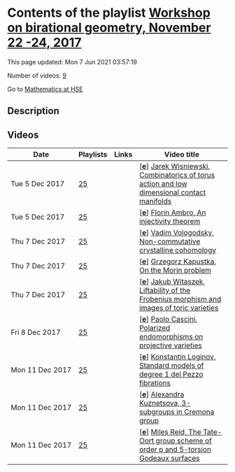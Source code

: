 # Contents of the playlist [Workshop  on birational geometry, November  22 -24, 2017](https://www.youtube.com/playlist?list=PLq3E5oubNNoBtsYtCoQ3m2VbuddTH5iEQ)

This page updated: Mon 7 Jun 2021 03:57:19

Number of videos: [9](#videos)

Go to [Mathematics at HSE](../README.md)

## Description



## Videos

|Date|Playlists|Links|Video title|
|---|---|---|---|
| Tue&nbsp;5&nbsp;Dec&nbsp;2017 | [25](../playlists/25 "Workshop  on birational geometry, November  22 -24, 2017") |  | [[**e**](https://studio.youtube.com/video/4mpl9ZtBxW8/edit "Edit")] [Jarek Wisniewski, Combinatorics of torus action and low dimensional contact manifolds](https://www.youtube.com/watch?v=4mpl9ZtBxW8&list=PLq3E5oubNNoBtsYtCoQ3m2VbuddTH5iEQ) |
| Tue&nbsp;5&nbsp;Dec&nbsp;2017 | [25](../playlists/25 "Workshop  on birational geometry, November  22 -24, 2017") |  | [[**e**](https://studio.youtube.com/video/YeDJtwPL3Zg/edit "Edit")] [Florin Ambro, An injectivity theorem](https://www.youtube.com/watch?v=YeDJtwPL3Zg&list=PLq3E5oubNNoBtsYtCoQ3m2VbuddTH5iEQ) |
| Thu&nbsp;7&nbsp;Dec&nbsp;2017 | [25](../playlists/25 "Workshop  on birational geometry, November  22 -24, 2017") |  | [[**e**](https://studio.youtube.com/video/fGwwlb1fClg/edit "Edit")] [Vadim Vologodsky, Non-commutative crystalline cohomology](https://www.youtube.com/watch?v=fGwwlb1fClg&list=PLq3E5oubNNoBtsYtCoQ3m2VbuddTH5iEQ) |
| Thu&nbsp;7&nbsp;Dec&nbsp;2017 | [25](../playlists/25 "Workshop  on birational geometry, November  22 -24, 2017") |  | [[**e**](https://studio.youtube.com/video/A8EK7Hj4gXM/edit "Edit")] [Grzegorz Kapustka, On the Morin problem](https://www.youtube.com/watch?v=A8EK7Hj4gXM&list=PLq3E5oubNNoBtsYtCoQ3m2VbuddTH5iEQ) |
| Thu&nbsp;7&nbsp;Dec&nbsp;2017 | [25](../playlists/25 "Workshop  on birational geometry, November  22 -24, 2017") |  | [[**e**](https://studio.youtube.com/video/a1qQkwXpWU8/edit "Edit")] [Jakub Witaszek, Liftability of the Frobenius morphism and images of toric varieties](https://www.youtube.com/watch?v=a1qQkwXpWU8&list=PLq3E5oubNNoBtsYtCoQ3m2VbuddTH5iEQ) |
| Fri&nbsp;8&nbsp;Dec&nbsp;2017 | [25](../playlists/25 "Workshop  on birational geometry, November  22 -24, 2017") |  | [[**e**](https://studio.youtube.com/video/t5SFEvmx2UY/edit "Edit")] [Paolo Cascini, Polarized endomorphisms on projective varieties](https://www.youtube.com/watch?v=t5SFEvmx2UY&list=PLq3E5oubNNoBtsYtCoQ3m2VbuddTH5iEQ) |
| Mon&nbsp;11&nbsp;Dec&nbsp;2017 | [25](../playlists/25 "Workshop  on birational geometry, November  22 -24, 2017") |  | [[**e**](https://studio.youtube.com/video/sKj8DAMRpU0/edit "Edit")] [Konstantin Loginov, Standard models of degree 1 del Pezzo fibrations](https://www.youtube.com/watch?v=sKj8DAMRpU0&list=PLq3E5oubNNoBtsYtCoQ3m2VbuddTH5iEQ) |
| Mon&nbsp;11&nbsp;Dec&nbsp;2017 | [25](../playlists/25 "Workshop  on birational geometry, November  22 -24, 2017") |  | [[**e**](https://studio.youtube.com/video/HBE20J_c0fM/edit "Edit")] [Alexandra Kuznetsova, 3-subgroups in Cremona group](https://www.youtube.com/watch?v=HBE20J_c0fM&list=PLq3E5oubNNoBtsYtCoQ3m2VbuddTH5iEQ) |
| Mon&nbsp;11&nbsp;Dec&nbsp;2017 | [25](../playlists/25 "Workshop  on birational geometry, November  22 -24, 2017") |  | [[**e**](https://studio.youtube.com/video/QHMAI31oPGw/edit "Edit")] [Miles Reid, The Tate-Oort group scheme of order p and 5-torsion Godeaux surfaces](https://www.youtube.com/watch?v=QHMAI31oPGw&list=PLq3E5oubNNoBtsYtCoQ3m2VbuddTH5iEQ) |
